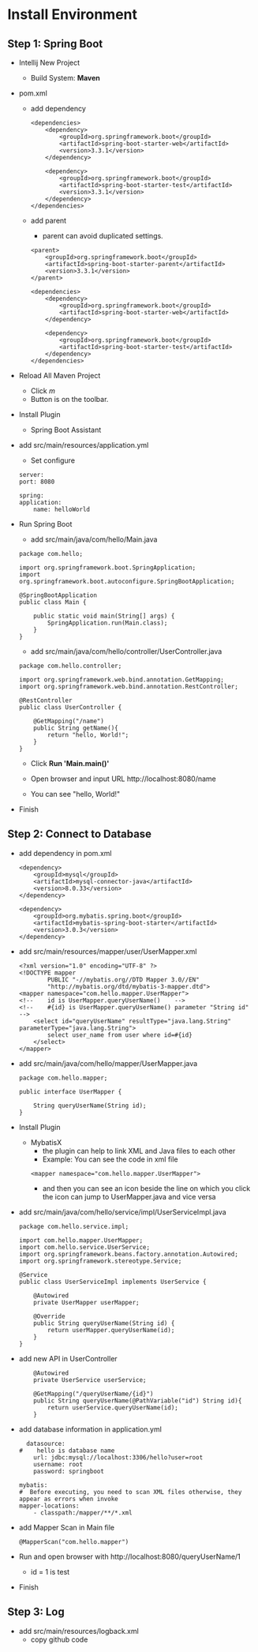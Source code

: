 # Install Environment

## Step 1: Spring Boot

* Intellij New Project
	* Build System: **Maven**

* pom.xml
	* add dependency
		```
		<dependencies>
			<dependency>
				<groupId>org.springframework.boot</groupId>
				<artifactId>spring-boot-starter-web</artifactId>
				<version>3.3.1</version>
			</dependency>

			<dependency>
				<groupId>org.springframework.boot</groupId>
				<artifactId>spring-boot-starter-test</artifactId>
				<version>3.3.1</version>
			</dependency>
		</dependencies>
		```

	* add parent
		* parent can avoid duplicated settings.
		```
		<parent>
			<groupId>org.springframework.boot</groupId>
			<artifactId>spring-boot-starter-parent</artifactId>
			<version>3.3.1</version>
		</parent>

		<dependencies>
			<dependency>
				<groupId>org.springframework.boot</groupId>
				<artifactId>spring-boot-starter-web</artifactId>
			</dependency>

			<dependency>
				<groupId>org.springframework.boot</groupId>
				<artifactId>spring-boot-starter-test</artifactId>
			</dependency>
		</dependencies>
		```

* Reload All Maven Project
	* Click *m*
	* Button is on the toolbar.

* Install Plugin
	* Spring Boot Assistant

* add src/main/resources/application.yml
	* Set configure
	```
	server:
	port: 8080

	spring:
	application:
		name: helloWorld
	```

* Run Spring Boot
	* add src/main/java/com/hello/Main.java
	```
	package com.hello;

	import org.springframework.boot.SpringApplication;
	import org.springframework.boot.autoconfigure.SpringBootApplication;

	@SpringBootApplication
	public class Main {

		public static void main(String[] args) {
			SpringApplication.run(Main.class);
		}
	}
	```

	* add src/main/java/com/hello/controller/UserController.java
	```
	package com.hello.controller;

	import org.springframework.web.bind.annotation.GetMapping;
	import org.springframework.web.bind.annotation.RestController;

	@RestController
	public class UserController {

		@GetMapping("/name")
		public String getName(){
			return "hello, World!";
		}
	}
	```

	* Click **Run 'Main.main()'**

	* Open browser and input URL http://localhost:8080/name

	* You can see "hello, World!"

* Finish

## Step 2: Connect to Database

* add dependency in pom.xml
	```
	<dependency>
		<groupId>mysql</groupId>
		<artifactId>mysql-connector-java</artifactId>
		<version>8.0.33</version>
	</dependency>

	<dependency>
		<groupId>org.mybatis.spring.boot</groupId>
		<artifactId>mybatis-spring-boot-starter</artifactId>
		<version>3.0.3</version>
	</dependency>
	```

* add src/main/resources/mapper/user/UserMapper.xml
	```
	<?xml version="1.0" encoding="UTF-8" ?>
	<!DOCTYPE mapper
			PUBLIC "-//mybatis.org//DTD Mapper 3.0//EN"
			"http://mybatis.org/dtd/mybatis-3-mapper.dtd">
	<mapper namespace="com.hello.mapper.UserMapper">
	<!--    id is UserMapper.queryUserName()    -->
	<!--    #{id} is UserMapper.queryUserName() parameter "String id"    -->
		<select id="queryUserName" resultType="java.lang.String" parameterType="java.lang.String">
			select user_name from user where id=#{id}
		</select>
	</mapper>
	```

* add src/main/java/com/hello/mapper/UserMapper.java
	```
	package com.hello.mapper;

	public interface UserMapper {

		String queryUserName(String id);
	}
	```

* Install Plugin 
	* MybatisX
		* the plugin can help to link XML and Java files to each other
		* Example: You can see the code in xml file
		```
		<mapper namespace="com.hello.mapper.UserMapper">
		```
		* and then you can see an icon beside the line on which you click the icon can jump to UserMapper.java and vice versa

* add src/main/java/com/hello/service/impl/UserServiceImpl.java
	```
	package com.hello.service.impl;

	import com.hello.mapper.UserMapper;
	import com.hello.service.UserService;
	import org.springframework.beans.factory.annotation.Autowired;
	import org.springframework.stereotype.Service;

	@Service
	public class UserServiceImpl implements UserService {

		@Autowired
		private UserMapper userMapper;

		@Override
		public String queryUserName(String id) {
			return userMapper.queryUserName(id);
		}
	}
	```

*	add new API in UserController
	```
		@Autowired
		private UserService userService;

		@GetMapping("/queryUserName/{id}")
		public String queryUserName(@PathVariable("id") String id){
			return userService.queryUserName(id);
		}
	```

* add database information in application.yml
	```
	  datasource:
	#    hello is database name
		url: jdbc:mysql://localhost:3306/hello?user=root
		username: root
		password: springboot

	mybatis:
	#  Before executing, you need to scan XML files otherwise, they appear as errors when invoke
	mapper-locations:
		- classpath:/mapper/**/*.xml
	```

* add Mapper Scan in Main file
	```
	@MapperScan("com.hello.mapper")
	```

* Run and open browser with http://localhost:8080/queryUserName/1
	* id = 1 is test

* Finish

## Step 3: Log

* add src/main/resources/logback.xml
	* copy github code